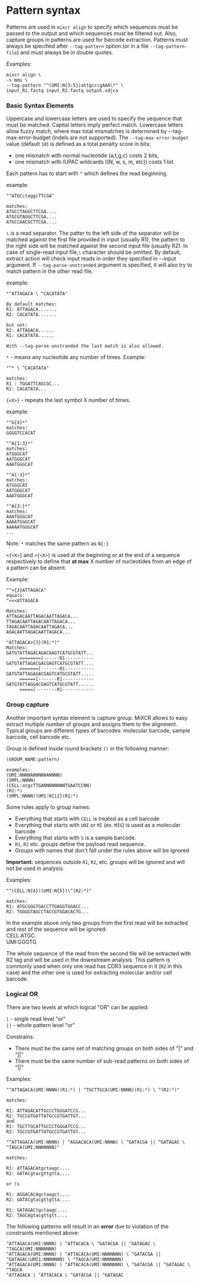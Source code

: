 # Pattern syntax

Patterns are used in ```mixcr align``` to specify which sequences must be passed to the
output and which sequences must be filtered out. Also, capture groups in patterns
are used for barcode extraction. Patterns must always be specified after 
```--tag-pattern``` option (or in a file ```--tag-pattern-file```) and must always
be in double quotes.

Examples:
```
mixcr align \
-s mmu \
--tag-pattern "^(UMI:N{3:5})attgcccgAAA\*" \
input_R1.fastq input_R2.fastq output.vdjca
```
### Basic Syntax Elements

Uppercase and lowercase letters are used to specify the sequence that must be matched.
Capital letters imply perfect match. Lowercase letters allow fuzzy match, where max total 
mismatches is determined by --tag-max-error-budget (indels are not supported). 
The ` --tag-max-error-budget ` value (default ` 10 `) is defined as a total penalty score in
bits:
- one mismatch with normal nucleotide (a,t,g,c) costs 2 bits, 
- one mismatch with IUPAC wildcards ((N, w, s, m, etc)) costs 1 bit.

Each pattern has to start with `^` which defines the read beginning.

example:
```
"^ATGCсtaggcTTCGA"

matches:
ATGCCTAGGCTTCGA....
ATGCGTAGGCTTCGA....
ATGCCAACGCTTCGA....
```

` \ ` is a read separator. The patter to the left side of the separator will be matched against 
the first file provided in input (usually R1), the pattern to the right side will be matched against
the second input file (usually R2). In case of single-read input file,` \ ` character should be omitted. 
By default, extract action will check input reads in order they specified in --input argument.
If `--tag-parse-unstranded` argument is specified, it will also try to match pattern in the 
other read file.

example:
```
"^ATTAGACA \ ^CACATATA"

By default matches:
R1: ATTAGACA.......
R2: CACATATA.......

but not:
R2: ATTAGACA......
R1: CACATATA......

With --tag-parse-unstranded the last match is also allowed.
```

`*` - means any nucleotide any number of times.
Example:

```
"^* \ ^CACATATA"

matches:
R1 : TGGATTCAGCGC...
R2: CACATATA...
```

`{<X>}` - repeats the last symbol X number of times.

example:

```
"^G{4}*"
matches:
GGGGTCCACAT

"^A{1:3}*"
matches:
ATGGGCAT
AATGGGCAT
AAATGGGCAT

"^A{:3}*"
matches:
ATGGGCAT
AATGGGCAT
AAATGGGCAT

"^A{3:}*"
matches:
AAATGGGCAT
AAAATGGGCAT
AAAAATGGGCAT
...
```
Note: `*` matches the same pattern as `N{:}`

`<{<X>}` and `>{<X>}` is used at the beginning or at the end of a sequence respectively to define 
that **at max** X number of nucleotides from an edge of a pattern can be absent. 

Example:

```
"^<{3}ATTAGACA"
equals:
^<<<ATTAGACA

Matches:
ATTAGACAATTAGACAATTAGACA...
TTAGACAATTAGACAATTAGACA...
TAGACAATTAGACAATTAGACA...
AGACAATTAGACAATTAGACA...

"ATTAGACA>{3}(R1:*)"
Matches:
GATGTATTAGACAGACGAGTCATGCGTATT...
     ========[------R1-----------
GATGTATTAGACGACGAGTCATGCGTATT....
     =======[-------R1-----------
GATGTATTAGAGACGAGTCATGCGTATT.....
     ======[-------R1------------
GATGTATTAGGACGAGTCATGCGTATT......
     =====[--------R1------------
```

### Group capture
Another important syntax element is capture group. MiXCR allows to easy extract multiple 
number of groups and assigns them to the alignment. Typical groups are different types of 
barcodes: molecular barcode, sample barcode, cell barcode etc. 

Group is defined inside round brackets `()` in the following manner:

```
(GROUM_NAME:pattern)

examples:
(UMI:NNNNANNNNNANNNN)
(SMPL:NNNN)
(CELL:atgcTTGANNNNNNNNTGAATCCNN)
(R1:*)
(SMPL:NNNN)(UMI:N{12}(R1:*)
```

Some rules apply to group names:
- Everything that starts with `CELL` is treated as a cell barcode
- Everything that starts with `UNI` or `MI` (ex. `MIG`) is used as a molecular barcode
- Everything that starts with `S` is a sample barcode.
- `R1`, `R2` etc. groups define the payload read sequence.
- Groups with names that don't fall under the rules above will be ignored

**Important:** sequences outside `R1`, `R2`, etc. groups will be ignored and will not be used in analysis.

Examples:

```
"^(CELL:N{4})(UMI:N{5})\^(R2:*)"

matches:
R1: ATGCGGGTGACCTTGAGGTGGACC...
R2: TGGGGTAGCCTACCGTGGACACTG...
```
In the example above only two groups from the first read will be extracted and rest of 
the sequence will be ignored:\
CELL:ATGC \
UMI:GGGTG

The whole sequence of the read from the second file will be extracted with R2 tag and 
will be used in the downstream analysis. This pattern is commonly used when only one
read has CDR3 sequence in it (`R2` in this case) and the other one is used for 
extracting molecular and/or cell barcode.

### Logical OR ###

There are two levels at which logical "OR" can be applied:

`|` - single read level "or" \
`||` - whole pattern level "or"

Constrains:
- There must be the same set of matching groups on both sides of "|" and "||"
- There must be the same number of sub-read patterns on both sides of "||"

Examples:
```
"^ATTAGACA(UMI:NNNN)(R1:*) | ^TGCTTGCA(UMI:NNNN)(R1:*) \ ^(R2:*)"

matches:

R1: ATTAGACATTGCCCTGGGATCCG...
R2: TGCCGTGATTATGCCGTGATTGT...
and
R1: TGCTTGCATTGCCCTGGGATCCG...
R2: TGCCGTGATTATGCCGTGATTGT...

"^ATTAGACA(UMI:NNNN) | ^AGGACACA(UMI:NNNN) \ ^GATACGA || ^GATAGAC \ ^TAGCA(UMI:NNNNNNN)"

matches:

R1: ATTAGACAtgctaagc....
R2: GATACgtacgttgtta....

or (s

R1: AGGACACAgctaagct....
R2: GATACgtacgttgtta....

R1: GATAGACtgctaagc....
R2: TAGCAgtacgttgtt....
```

The following patterns will result in an **error** due to violation of the constraints mentioned above:

```
^ATTAGACA(UMI:NNNN) | ^ATTACACA \ ^GATACGA || ^GATAGAC \ ^TAGCA(UMI:NNNNNNN)
^ATTAGACA(UMI:NNNN) | ^ATTACACA(UMI:NNNNNNN) \ ^GATACGA || ^GATAGAC(UMI1:NNNNNNN) \ ^TAGCA(UMI:NNNNNNN)
^ATTAGACA(UMI:NNNN) | ^ATTACACA(UMI:NNNNNNN) \ ^GATACGA || ^GATAGAC \ ^TAGCA
^ATTAGACA | ^ATTACACA \ ^GATACGA || ^GATAGAC
```
